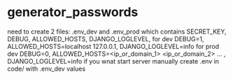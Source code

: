 # generator_passwords
need to create 2 files: .env_dev and .env_prod
which contains SECRET_KEY, DEBUG, ALLOWED_HOSTS, DJANGO_LOGLEVEL,
for dev DEBUG=1, ALLOWED_HOSTS=localhost 127.0.0.1, DJANGO_LOGLEVEL=info
for prod dev DEBUG=0, ALLOWED_HOSTS=<ip_or_domain_1> <ip_or_domain_2> ... , DJANGO_LOGLEVEL=info
if you wnat start server manually create .env in code/ with .env_dev values

